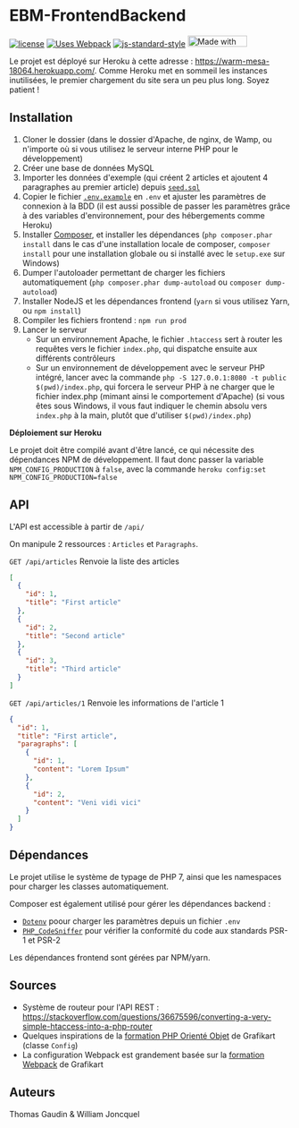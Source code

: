 EBM-FrontendBackend
===================

[![license](https://img.shields.io/github/license/nymous-experiments/EBM-FrontendBackend.svg)](https://opensource.org/licenses/MIT)
[![Uses Webpack](https://img.shields.io/badge/uses-webpack-blue.svg)](https://webpack.js.org)
[![js-standard-style](https://img.shields.io/badge/code%20style-standard-brightgreen.svg)](http://standardjs.com)
[<img src="https://bulma.io/images/made-with-bulma.png" alt="Made with Bulma" width="106" height="20">](https://bulma.io)

Le projet est déployé sur Heroku à cette adresse : https://warm-mesa-18064.herokuapp.com/. Comme Heroku met en sommeil les instances inutilisées, le premier chargement du site sera un peu plus long. Soyez patient !

## Installation

1. Cloner le dossier (dans le dossier d'Apache, de nginx, de Wamp, ou n'importe où si vous utilisez le serveur interne PHP pour le développement)
2. Créer une base de données MySQL
3. Importer les données d'exemple (qui créent 2 articles et ajoutent 4 paragraphes au premier article) depuis [`seed.sql`](seed.sql)
4. Copier le fichier [`.env.example`](.env.example) en `.env` et ajuster les paramètres de connexion à la BDD (il est aussi possible de passer les paramètres grâce à des variables d'environnement, pour des hébergements comme Heroku)
5. Installer [Composer](https://getcomposer.org/download/), et installer les dépendances (`php composer.phar install` dans le cas d'une installation locale de composer, `composer install` pour une installation globale ou si installé avec le `setup.exe` sur Windows)
6. Dumper l'autoloader permettant de charger les fichiers automatiquement (`php composer.phar dump-autoload` ou `composer dump-autoload`)
7. Installer NodeJS et les dépendances frontend (`yarn` si vous utilisez Yarn, ou `npm install`)
8. Compiler les fichiers frontend : `npm run prod`
9. Lancer le serveur
    - Sur un environnement Apache, le fichier `.htaccess` sert à router les requêtes vers le fichier `index.php`, qui dispatche ensuite aux différents contrôleurs
    - Sur un environnement de développement avec le serveur PHP intégré, lancer avec la commande `php -S 127.0.0.1:8080 -t public $(pwd)/index.php`, qui forcera le serveur PHP à ne charger que le fichier index.php (mimant ainsi le comportement d'Apache) (si vous êtes sous Windows, il vous faut indiquer le chemin absolu vers `index.php`
    à la main, plutôt que d'utiliser `$(pwd)/index.php`)

**Déploiement sur Heroku**

Le projet doit être compilé avant d'être lancé, ce qui nécessite des dépendances NPM de développement. Il faut donc
passer la variable `NPM_CONFIG_PRODUCTION` à `false`, avec la commande `heroku config:set NPM_CONFIG_PRODUCTION=false`

## API

L'API est accessible à partir de `/api/`

On manipule 2 ressources : `Articles` et `Paragraphs`.

`GET /api/articles` Renvoie la liste des articles
```json
[
  {
    "id": 1,
    "title": "First article"
  },
  {
    "id": 2,
    "title": "Second article"
  },
  {
    "id": 3,
    "title": "Third article"
  }
]
```

`GET /api/articles/1` Renvoie les informations de l'article 1
```json
{
  "id": 1,
  "title": "First article",
  "paragraphs": [
    {
      "id": 1,
      "content": "Lorem Ipsum"
    },
    {
      "id": 2,
      "content": "Veni vidi vici"
    }
  ]
}
```

## Dépendances

Le projet utilise le système de typage de PHP 7, ainsi que les namespaces pour charger les classes automatiquement.

Composer est également utilisé pour gérer les dépendances backend :
- [`Dotenv`][Dotenv] poour charger les paramètres depuis un fichier `.env`
- [`PHP_CodeSniffer`][phpcs] pour vérifier la conformité du code aux standards PSR-1 et PSR-2

Les dépendances frontend sont gérées par NPM/yarn.

## Sources

- Système de routeur pour l'API REST : https://stackoverflow.com/questions/36675596/converting-a-very-simple-htaccess-into-a-php-router
- Quelques inspirations de la [formation PHP Orienté Objet][Grafikart POO] de Grafikart (classe `Config`)
- La configuration Webpack est grandement basée sur la [formation Webpack][Grafikart Webpack] de Grafikart

## Auteurs

Thomas Gaudin & William Joncquel

[Dotenv]: https://packagist.org/packages/vlucas/phpdotenv
[phpcs]: https://packagist.org/packages/squizlabs/php_codesniffer
[Grafikart POO]: https://www.grafikart.fr/formations/programmation-objet-php
[Grafikart Webpack]: https://www.grafikart.fr/formations/webpack
